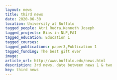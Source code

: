 ```yaml
---
layout: news
title: third news
date: 2020-06-30
location: University at Buffalo
tagged_people: Atri Rudra,Kenneth Joseph
tagged_projects: Bias in NLP,FAI
tagged_education: Education 1
tagged_courses: 
tagged_publications: paper3,Publication 1
tagged_funding: The best gift ever
image:
article_url: http://www.buffalo.edu/news.html
description: 3rd news, date between news 1 & two
key: third news
---
```

